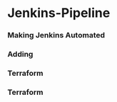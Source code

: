 # Jenkins-Pipeline

### Making Jenkins Automated

### Adding


### Terraform
### Terraform
####
####
####

